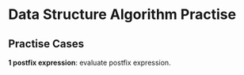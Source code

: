 # Data Structure Algorithm Practise

## Practise Cases

**1 postfix expression**: evaluate postfix expression. 
